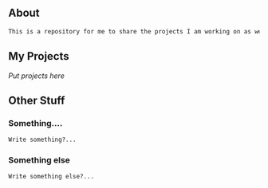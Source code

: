 ## About

```markdown
This is a repository for me to share the projects I am working on as well as the thoughts & feelings I get throughout the creation of these projects. Below you can find the projects I have finished as well as the ones I am currently working on. You'll also find the thoughts and feelings in another section below.
```

## My Projects

_Put projects here_

## Other Stuff

### Something....
```markdown
Write something?...
```

### Something else
```markdown
Write something else?...
```
